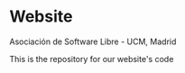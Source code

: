 # Website
Asociación de Software Libre - UCM, Madrid

This is the repository for our website's code
